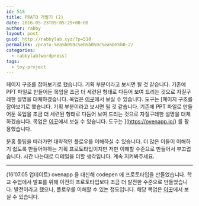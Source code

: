 ```yaml
---
id: 518
title: PRATO 개발기 (2)
date: 2016-05-23T09:05:29+00:00
author: rabby
layout: post
guid: http://rabbylab.xyz/?p=518
permalink: /prato-%ea%b0%9c%eb%b0%9c%ea%b8%b0-2/
categories:
  - rabbylab(wordpress)
tags:
  - toy-project
---
```

페이지 구조를 잡아보기로 했습니다. 기획 부분이라고 보시면 될 것 같습니다. 기존에 PPT 파일로 만들어둔 목업을 조금 더 세련된 형태로 다듬어 보여 드리는 것으로 자질구레한 설명을 대체하겠습니다. 목업은 [이곳](https://goo.gl/OMW0rb)에서 보실 수 있습니다. 도구는 [페이지 구조를 잡아보기로 했습니다. 기획 부분이라고 보시면 될 것 같습니다. 기존에 PPT 파일로 만들어둔 목업을 조금 더 세련된 형태로 다듬어 보여 드리는 것으로 자질구레한 설명을 대체하겠습니다. 목업은 [이곳](https://goo.gl/OMW0rb)에서 보실 수 있습니다. 도구는 ](https://ovenapp.io/) 를 활용했습니다.

분홍 툴팁을 따라가면 대략적인 플로우를 이해하실 수 있습니다. 더 많은 이들이 이해하기 쉽도록 만들어야하는 기획 프로토타입이지만 저만 이해할 수준으로 만들어서 부끄럽습니다. 시간 나는대로 디테일을 더할 생각입니다. 계속 지켜봐주세요.

* * *

(16&#8217;07.05 업데이트) ovenapp 을 대신해 codepen 에 프로토타입을 만들었습니다. 학교 수업에서 발표를 위해 이전의 프로토타입보다 조금 더 발전한 수준으로 만들었습니다. 발전이라고 했으나, 플로우를 이해할 수 있는 정도입니다. 해당 목업은 [이곳](http://codepen.io/rabbylab/full/jrWKPR/)에서 보실 수 있습니다.